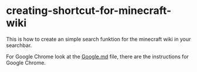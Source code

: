 # creating-shortcut-for-minecraft-wiki
This is how to create an simple search funktion for the minecraft wiki in your searchbar.

For Google Chrome look at the [Google.md](https://github.com/miomip/creating-shortcut-for-minecraft-wiki/blob/main/Google.md) file, there are the instructions for Google Chrome.
